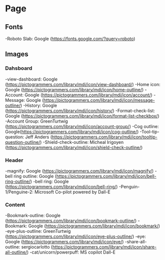# Page
## Fonts
-Roboto Slab: Google (https://fonts.google.com/?query=roboto)


## Images
### Dahsboard
-view-dashboard: Google (https://pictogrammers.com/library/mdi/icon/view-dashboard/)
-Home icon: Google (https://pictogrammers.com/library/mdi/icon/home-outline/)
-Account: Google (https://pictogrammers.com/library/mdi/icon/account/)
-Message: Google (https://pictogrammers.com/library/mdi/icon/message-outline/)
-History: Google (https://pictogrammers.com/library/mdi/icon/history/)
-Format-check-list: Google (https://pictogrammers.com/library/mdi/icon/format-list-checkbox/)
-Account Group: GreenTurtwig (https://pictogrammers.com/library/mdi/icon/account-group/)
-Cog outline: Google(https://pictogrammers.com/library/mdi/icon/cog-outline/)
-Tool-tip-question: Jeff Anders (https://pictogrammers.com/library/mdi/icon/tooltip-question-outline/)
-Shield-check-outline: Micheal Irigoyen (https://pictogrammers.com/library/mdi/icon/shield-check-outline/)

### Header
-magnify: Google (https://pictogrammers.com/library/mdi/icon/magnify/)
-bell ring outline: Google (https://pictogrammers.com/library/mdi/icon/bell-ring-outline/)
-bell ring: Google (https://pictogrammers.com/library/mdi/icon/bell-ring/)
-Penguin-1/Penguine-2: Microsoft Co-pilot powered by Dall-E

### Content
-Bookmark-outline: Google (https://pictogrammers.com/library/mdi/icon/bookmark-outline/)
-Bookmark: Google (https://pictogrammers.com/library/mdi/icon/bookmark/)
-eye-plus-outline: GreenTurtwig (https://pictogrammers.com/library/mdi/icon/eye-plus-outline/)
-eye: Google (https://pictogrammers.com/library/mdi/icon/eye/)
-share-all-outline: sergiocarlotto (https://pictogrammers.com/library/mdi/icon/share-all-outline/)
-cat/unicorn/powerpuff: MS copilot Dall-E